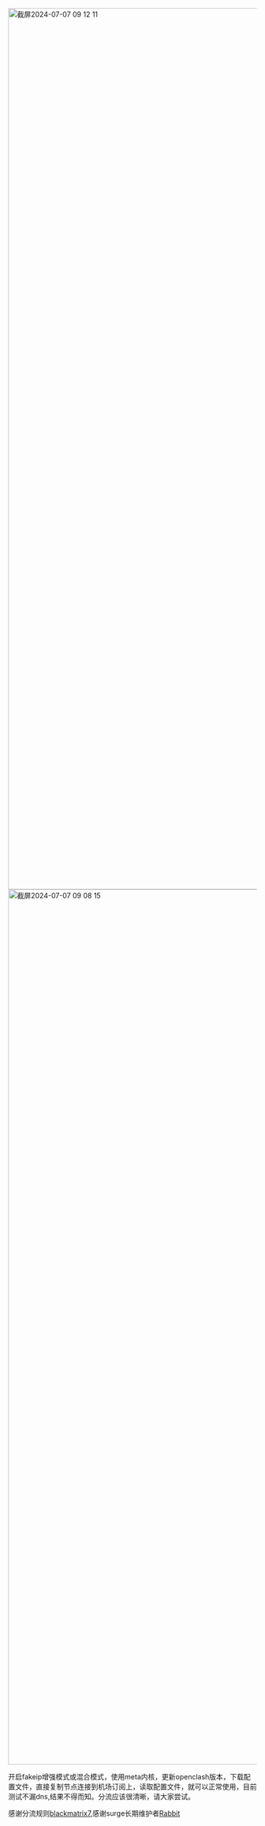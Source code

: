 

<img width="1786" alt="截屏2024-07-07 09 12 11" src="https://github.com/kevin198346/Openclash-/assets/159131525/d83ab539-018b-495f-a225-48a00902f8ea">
<img width="1774" alt="截屏2024-07-07 09 08 15" src="https://github.com/kevin198346/Openclash-/assets/159131525/cd81b08c-6faa-48b2-8315-921725dc9223">


开启fakeip增强模式或混合模式，使用meta内核，更新openclash版本，下载配置文件，直接复制节点连接到机场订阅上，读取配置文件，就可以正常使用，目前测试不漏dns,结果不得而知。分流应该很清晰，请大家尝试。

感谢分流规则[blackmatrix7](https://github.com/blackmatrix7),感谢surge长期维护者[Rabbit](https://github.com/Rabbit-Spec)
